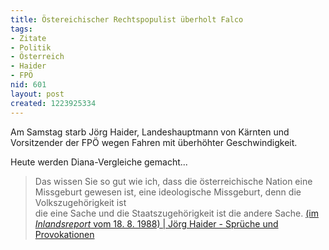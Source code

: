 ```yaml
---
title: Östereichischer Rechtspopulist überholt Falco
tags:
- Zitate
- Politik
- Österreich
- Haider
- FPÖ
nid: 601
layout: post
created: 1223925334
---
```

Am Samstag starb J&ouml;rg Haider, Landeshauptmann von Kärnten und Vorsitzender der FP&Ouml; wegen Fahren mit &uuml;berh&ouml;hter Geschwindigkeit. 

Heute werden Diana-Vergleiche gemacht...

> Das wissen Sie so gut wie ich, 
> dass die &ouml;sterreichische Nation eine Missgeburt gewesen ist, 
> eine ideologische Missgeburt, denn die Volkszugeh&ouml;rigkeit ist 			
> die eine Sache und die Staatszugeh&ouml;rigkeit ist die andere Sache.
<a href="http://www.aip.de/~weber/doku/weiterhaiderzitat.htm">(im <i>Inlandsreport</i> vom 18. 8. 1988) | J&ouml;rg Haider - Spr&uuml;che und Provokationen </a>
